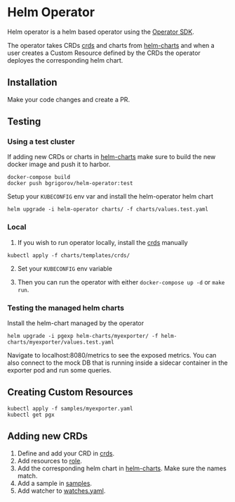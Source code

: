 # Helm Operator
Helm operator is a helm based operator using the [Operator SDK](https://sdk.operatorframework.io/docs/building-operators/helm/tutorial/).

The operator takes CRDs [crds](charts/templates/crds/) and charts from [helm-charts](helm-charts) and when a user creates a Custom Resource defined by the CRDs the operator deployes the corresponding helm chart.

## Installation
Make your code changes and create a PR. 

## Testing

### Using a test cluster
If adding new CRDs or charts in [helm-charts](helm-charts) make sure to build the new docker image and push it to harbor. 
```
docker-compose build
docker push bgrigorov/helm-operator:test
```

Setup your `KUBECONFIG` env var and install the helm-operator helm chart
```
helm upgrade -i helm-operator charts/ -f charts/values.test.yaml
```

### Local 
1. If you wish to run operator locally, install the [crds](charts/templates/crds/) manually
```
kubectl apply -f charts/templates/crds/
```

2. Set your `KUBECONFIG` env variable

3. Then you can run the operator with either `docker-compose up -d` or `make run`. 

### Testing the managed helm charts
Install the helm-chart managed by the operator
```
helm upgrade -i pgexp helm-charts/myexporter/ -f helm-charts/myexporter/values.test.yaml
```
Navigate to localhost:8080/metrics to see the exposed metrics. You can also connect to the mock DB that is running inside a sidecar container in the exporter pod and run some queries.

## Creating Custom Resources
```
kubectl apply -f samples/myexporter.yaml
kubectl get pgx
```

## Adding new CRDs
1. Define and add your CRD in [crds](charts/templates/crds/).
2. Add resources to [role](charts/templates/role.yaml).
3. Add the corresponding helm chart in [helm-charts](helm-charts). Make sure the names match.
4. Add a sample in [samples](samples).
5. Add watcher to [watches.yaml](watches.yaml).